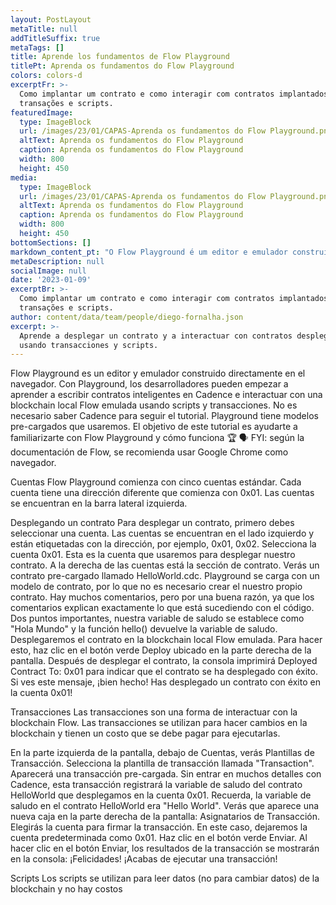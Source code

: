 ```yaml
---
layout: PostLayout
metaTitle: null
addTitleSuffix: true
metaTags: []
title: Aprende los fundamentos de Flow Playground
titlePt: Aprenda os fundamentos do Flow Playground
colors: colors-d
excerptFr: >-
  Como implantar um contrato e como interagir com contratos implantados usando
  transações e scripts.
featuredImage:
  type: ImageBlock
  url: /images/23/01/CAPAS-Aprenda os fundamentos do Flow Playground.png
  altText: Aprenda os fundamentos do Flow Playground
  caption: Aprenda os fundamentos do Flow Playground
  width: 800
  height: 450
media:
  type: ImageBlock
  url: /images/23/01/CAPAS-Aprenda os fundamentos do Flow Playground.png
  altText: Aprenda os fundamentos do Flow Playground
  caption: Aprenda os fundamentos do Flow Playground
  width: 800
  height: 450
bottomSections: []
markdown_content_pt: "O Flow Playground é um editor e emulador construído diretamente no navegador. Com o playground, os desenvolvedores podem começar a aprender a escrever contratos inteligentes Cadence e interagir com uma blockchain local Flow emulada usando scripts e transações.\n\nNão é preciso saber Cadence para seguir o tutorial. O playground tem modelos pré-carregados que usaremos.\n\nO objetivo desse tutorial é ajudá-lo a se familiarizar com o Flow Playground e como ele funciona \U0001F3C6\n\n\U0001F5E3️ FYI: o Google Chrome é o navegador recomendado de acordo com a documentação do Flow.\n\nContas\nO Flow Playground começa com cinco contas padrão. Cada conta tem um endereço diferente começando com 0x01. As contas estão localizadas na barra lateral esquerda.\n\nImplantando um contrato\nPara implantar um contrato, você precisa primeiro selecionar uma conta. As contas estão localizadas na esquerda e são rotuladas pelo endereço, por exemplo, 0x01, 0x02.\n\nSelecione a conta 0x01. Esta é a conta que usaremos para implantar nosso contrato.\n\nÀ direita das contas, está a seção de contrato. Você verá um contrato pré-carregado chamado HelloWorld.cdc. O playground é pré-carregado com um modelo de contrato, então não é necessário criar o nosso próprio contrato.\n\nHá muitos comentários, mas por uma boa razão, pois os comentários explicam exatamente o que está acontecendo com o código. Dois pontos importantes, a nossa variável de saudação está definida como \"Hello World\" e a função hello() retorna a variável de saudação.\n\nVamos implantar o contrato na blockchain local Flow emulada. Para fazer isso, clique no botão verde Deploy localizado na direita da tela.\n\nDepois de implantar o contrato, o console imprimirá Deployed Contract To: 0x01 para indicar que o contrato foi implantado com sucesso.\n\nSe você vir esta mensagem, bem feito! Você implantou com sucesso um contrato na conta 0x01!\n\nTransações\nAs transações são uma maneira de interagir com a blockchain Flow. As transações são usadas para fazer mudanças na blockchain e custam dinheiro para serem executadas.\n\nNa parte esquerda da tela, abaixo de Contas, você verá Templates de Transação. Selecione o template de transação chamado \"Transaction\". Uma transação pré-carregada aparecerá.\n\nSem entrar muito em detalhes com o Cadence, essa transação irá registrar a variável de saudação do contrato HelloWorld que nós implantamos na conta 0x01. Lembre-se, a variável de saudação no contrato HelloWorld era \"Hello World\".\n\nVocê verá uma nova caixa aparecer na parte direita da tela: Assinantes de Transação. Você escolherá a conta para assinar a transação. Neste caso, deixaremos como a conta padrão 0x01.\n\nClique no botão verde Enviar.\n\nAo clicar no botão Enviar, os resultados da transação serão exibidos no console:\n\nParabéns! Você acabou de executar uma transação!\n\nScripts\nOs scripts são usados para ler dados (não mudar dados) da blockchain e não há taxas para usar scripts no Flow.\n\nAbaixo de Transações, você verá a seção de Templates de Script.\n\nSelecione o template de script chamado \"Script\" e em seguida exclua todo o código dentro do template.\n\nCopie e cole o seguinte código no \"Script\":\n\nimport HelloWorld from 0x01\n\npub fun main(): String {\nreturn HelloWorld.greeting\n}\nEste script retornará o valor da variável de saudação do contrato HelloWorld, que é \"Hello World\".\n\nNa parte direita da tela, há um botão verde Executar. Clique Executar.\n\nDentro do console, os resultados do script serão exibidos. Este é como o seu console deve ficar:\n\nUau! Nosso script leu do contrato HelloWorld que nós implantamos na conta 0x01 e retornou o \"valor\" da variável de saudação. Bravo!\n\nParabéns\nVocê conseguiu! Você é oficialmente um Pro do Playground \U0001F4AA Você implantou um contrato e interagiu com seu contrato usando um script e uma transação. Agora é hora de você mergulhar mais fundo.\n\nTutoriais do Playground\nO playground também inclui os seguintes tutoriais que você pode completar:\n\n[Hello World](https://developers.flow.com/cadence/tutorial/02-hello-world)\n\n[Mint Fungible Tokens](https://developers.flow.com/cadence/tutorial/06-fungible-tokens)\n\n[Create Non-Fungible Tokens](https://developers.flow.com/cadence/tutorial/05-non-fungible-tokens-1)\n\n[Build a Marketplace](https://developers.flow.com/cadence/tutorial/08-marketplace-compose)\n\n[Expand Non-Fungible Tokens](https://developers.flow.com/cadence/tutorial/10-resources-compose)\n\n[Voting Contract](https://developers.flow.com/cadence/tutorial/09-voting)\n\n\nCada tutorial contém todo o código de exemplo necessário para seguir junto, bem como explicações detalhadas sobre como o código funciona e como ele se relaciona com a blockchain Flow. Ao seguir esses tutoriais, você poderá aprender como criar sua própria aplicação blockchain usando a plataforma Flow.\n"
metaDescription: null
socialImage: null
date: '2023-01-09'
excerptBr: >-
  Como implantar um contrato e como interagir com contratos implantados usando
  transações e scripts.
author: content/data/team/people/diego-fornalha.json
excerpt: >-
  Aprende a desplegar un contrato y a interactuar con contratos desplegados
  usando transacciones y scripts.
---
```




Flow Playground es un editor y emulador construido directamente en el navegador. Con Playground, los desarrolladores pueden empezar a aprender a escribir contratos inteligentes en Cadence e interactuar con una blockchain local Flow emulada usando scripts y transacciones.
No es necesario saber Cadence para seguir el tutorial. Playground tiene modelos pre-cargados que usaremos.
El objetivo de este tutorial es ayudarte a familiarizarte con Flow Playground y cómo funciona 🏆
🗣️ FYI: según la documentación de Flow, se recomienda usar Google Chrome como navegador.

Cuentas
Flow Playground comienza con cinco cuentas estándar. Cada cuenta tiene una dirección diferente que comienza con 0x01. Las cuentas se encuentran en la barra lateral izquierda.

Desplegando un contrato
Para desplegar un contrato, primero debes seleccionar una cuenta. Las cuentas se encuentran en el lado izquierdo y están etiquetadas con la dirección, por ejemplo, 0x01, 0x02.
Selecciona la cuenta 0x01. Esta es la cuenta que usaremos para desplegar nuestro contrato.
A la derecha de las cuentas está la sección de contrato. Verás un contrato pre-cargado llamado HelloWorld.cdc. Playground se carga con un modelo de contrato, por lo que no es necesario crear el nuestro propio contrato.
Hay muchos comentarios, pero por una buena razón, ya que los comentarios explican exactamente lo que está sucediendo con el código. Dos puntos importantes, nuestra variable de saludo se establece como "Hola Mundo" y la función hello() devuelve la variable de saludo.
Desplegaremos el contrato en la blockchain local Flow emulada. Para hacer esto, haz clic en el botón verde Deploy ubicado en la parte derecha de la pantalla.
Después de desplegar el contrato, la consola imprimirá Deployed Contract To: 0x01 para indicar que el contrato se ha desplegado con éxito.
Si ves este mensaje, ¡bien hecho! Has desplegado un contrato con éxito en la cuenta 0x01!

Transacciones
Las transacciones son una forma de interactuar con la blockchain Flow. Las transacciones se utilizan para hacer cambios en la blockchain y tienen un costo que se debe pagar para ejecutarlas.

En la parte izquierda de la pantalla, debajo de Cuentas, verás Plantillas de Transacción. Selecciona la plantilla de transacción llamada "Transaction". Aparecerá una transacción pre-cargada.
Sin entrar en muchos detalles con Cadence, esta transacción registrará la variable de saludo del contrato HelloWorld que desplegamos en la cuenta 0x01. Recuerda, la variable de saludo en el contrato HelloWorld era "Hello World".
Verás que aparece una nueva caja en la parte derecha de la pantalla: Asignatarios de Transacción. Elegirás la cuenta para firmar la transacción. En este caso, dejaremos la cuenta predeterminada como 0x01.
Haz clic en el botón verde Enviar.
Al hacer clic en el botón Enviar, los resultados de la transacción se mostrarán en la consola:
¡Felicidades! ¡Acabas de ejecutar una transacción!

Scripts
Los scripts se utilizan para leer datos (no para cambiar datos) de la blockchain y no hay costos

